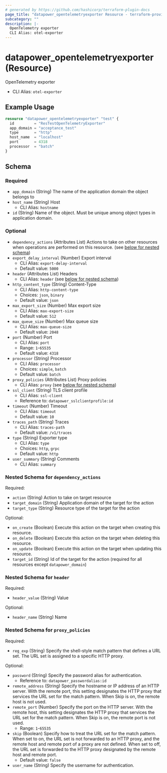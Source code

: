 ```yaml
---
# generated by https://github.com/hashicorp/terraform-plugin-docs
page_title: "datapower_opentelemetryexporter Resource - terraform-provider-datapower"
subcategory: ""
description: |-
  OpenTelemetry exporter
  CLI Alias: otel-exporter
---
```


# datapower_opentelemetryexporter (Resource)

OpenTelemetry exporter
  - CLI Alias: `otel-exporter`

## Example Usage

```terraform
resource "datapower_opentelemetryexporter" "test" {
  id         = "ResTestOpenTelemetryExporter"
  app_domain = "acceptance_test"
  type       = "http"
  host_name  = "localhost"
  port       = 4318
  processor  = "batch"
}
```

<!-- schema generated by tfplugindocs -->
## Schema

### Required

- `app_domain` (String) The name of the application domain the object belongs to
- `host_name` (String) Host
  - CLI Alias: `hostname`
- `id` (String) Name of the object. Must be unique among object types in application domain.

### Optional

- `dependency_actions` (Attributes List) Actions to take on other resources when operations are performed on this resource. (see [below for nested schema](#nestedatt--dependency_actions))
- `export_delay_interval` (Number) Export interval
  - CLI Alias: `export-delay-interval`
  - Default value: `5000`
- `header` (Attributes List) Headers
  - CLI Alias: `header` (see [below for nested schema](#nestedatt--header))
- `http_content_type` (String) Content-Type
  - CLI Alias: `http-content-type`
  - Choices: `json`, `binary`
  - Default value: `json`
- `max_export_size` (Number) Max export size
  - CLI Alias: `max-export-size`
  - Default value: `512`
- `max_queue_size` (Number) Max queue size
  - CLI Alias: `max-queue-size`
  - Default value: `2048`
- `port` (Number) Port
  - CLI Alias: `port`
  - Range: `1`-`65535`
  - Default value: `4318`
- `processor` (String) Processor
  - CLI Alias: `processor`
  - Choices: `simple`, `batch`
  - Default value: `batch`
- `proxy_policies` (Attributes List) Proxy policies
  - CLI Alias: `proxy` (see [below for nested schema](#nestedatt--proxy_policies))
- `ssl_client` (String) TLS client profile
  - CLI Alias: `ssl-client`
  - Reference to: `datapower_sslclientprofile:id`
- `timeout` (Number) Timeout
  - CLI Alias: `timeout`
  - Default value: `10`
- `traces_path` (String) Traces
  - CLI Alias: `traces-path`
  - Default value: `/v1/traces`
- `type` (String) Exporter type
  - CLI Alias: `type`
  - Choices: `http`, `grpc`
  - Default value: `http`
- `user_summary` (String) Comments
  - CLI Alias: `summary`

<a id="nestedatt--dependency_actions"></a>
### Nested Schema for `dependency_actions`

Required:

- `action` (String) Action to take on target resource
- `target_domain` (String) Application domain of the target for the action
- `target_type` (String) Resource type of the target for the action

Optional:

- `on_create` (Boolean) Execute this action on the target when creating this resource.
- `on_delete` (Boolean) Execute this action on the target when deleting this resource.
- `on_update` (Boolean) Execute this action on the target when updating this resource.
- `target_id` (String) Id of the target for the action (required for all resources except `datapower_domain`)


<a id="nestedatt--header"></a>
### Nested Schema for `header`

Required:

- `header_value` (String) Value

Optional:

- `header_name` (String) Name


<a id="nestedatt--proxy_policies"></a>
### Nested Schema for `proxy_policies`

Required:

- `reg_exp` (String) Specify the shell-style match pattern that defines a URL set. The URL set is assigned to a specific HTTP proxy.

Optional:

- `password` (String) Specify the password alias for authentication.
  - Reference to: `datapower_passwordalias:id`
- `remote_address` (String) Specify the hostname or IP address of an HTTP server. With the remote port, this setting designates the HTTP proxy that services the URL set for the match pattern. When Skip is on, the remote host is not used.
- `remote_port` (Number) Specify the port on the HTTP server. With the remote host, this setting designates the HTTP proxy that services the URL set for the match pattern. When Skip is on, the remote port is not used.
  - Range: `1`-`65535`
- `skip` (Boolean) Specify how to treat the URL set for the match pattern. When set to on, the URL set is not forwarded to an HTTP proxy, and the remote host and remote port of a proxy are not defined. When set to off, the URL set is forwarded to the HTTP proxy designated by the remote host and remote port.
  - Default value: `false`
- `user_name` (String) Specify the username for authentication.
